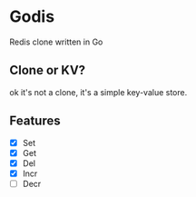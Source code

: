# Godis
Redis clone written in Go
## Clone or  KV?
ok it's not a clone, it's a simple key-value store.

## Features
- [x] Set
- [x] Get
- [x] Del
- [x] Incr
- [ ] Decr

